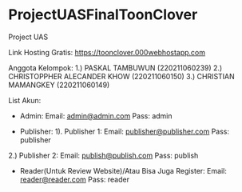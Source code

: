 # ProjectUASFinalToonClover
Project UAS

Link Hosting Gratis: https://toonclover.000webhostapp.com

Anggota Kelompok: 
1.) PASKAL TAMBUWUN (220211060239)
2.) CHRISTOPPHER ALECANDER KHOW (220211060150)
3.) CHRISTIAN MAMANGKEY (220211060149)

List Akun:
- Admin:
Email: admin@admin.com
Pass: admin

- Publisher:
1). Publisher 1:
Email: publisher@publisher.com
Pass: publisher

2.) Publisher 2:
Email: publish@publish.com
Pass: publish

- Reader(Untuk Review Website)/Atau Bisa Juga Register:
Email: reader@reader.com
Pass: reader
